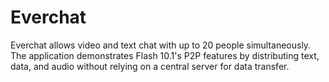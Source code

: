 Everchat
========

Everchat allows video and text chat with up to 20 people simultaneously. The application demonstrates Flash 10.1's P2P features by distributing text, data, and audio without relying on a central server for data transfer.